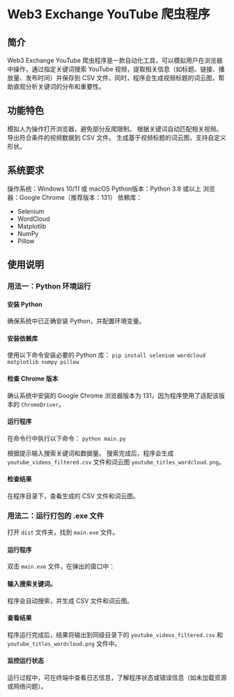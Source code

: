 # Web3 Exchange YouTube 爬虫程序

## 简介
Web3 Exchange YouTube 爬虫程序是一款自动化工具，可以模拟用户在浏览器中操作，通过指定关键词搜索 YouTube 视频，提取相关信息（如标题、链接、播放量、发布时间）并保存到 CSV 文件。同时，程序会生成视频标题的词云图，帮助直观分析关键词的分布和重要性。

## 功能特色
模拟人为操作打开浏览器，避免部分反爬限制。
根据关键词自动匹配相关视频。
导出符合条件的视频数据到 CSV 文件。
生成基于视频标题的词云图，支持自定义形状。

## 系统要求
操作系统：Windows 10/11 或 macOS
Python版本：Python 3.8 或以上
浏览器：Google Chrome（推荐版本：131）
依赖库：
  * Selenium
  * WordCloud
  * Matplotlib
  * NumPy
  * Pillow

## 使用说明
### 用法一：Python 环境运行
#### 安装 Python
  确保系统中已正确安装 Python，并配置环境变量。

#### 安装依赖库
  使用以下命令安装必要的 Python 库：
  `pip install selenium wordcloud matplotlib numpy pillow`

#### 检查 Chrome 版本
  确认系统中安装的 Google Chrome 浏览器版本为 131，因为程序使用了适配该版本的 `ChromeDriver`。

#### 运行程序
  在命令行中执行以下命令：
  `python main.py`

  根据提示输入搜索关键词和数据量。
  搜索完成后，程序会生成 `youtube_videos_filtered.csv` 文件和词云图 `youtube_titles_wordcloud.png`。

#### 检查结果
  在程序目录下，查看生成的 CSV 文件和词云图。

### 用法二：运行打包的 .exe 文件

  打开 `dist` 文件夹，找到 `main.exe` 文件。

#### 运行程序
  双击 `main.exe` 文件，在弹出的窗口中：

#### 输入搜索关键词。
  程序会自动搜索，并生成 CSV 文件和词云图。
#### 查看结果
  程序运行完成后，结果将输出到同级目录下的 `youtube_videos_filtered.csv` 和 `youtube_titles_wordcloud.png` 文件中。

#### 监控运行状态
  运行过程中，可在终端中查看日志信息，了解程序状态或错误信息（如未加载资源或网络问题）。
